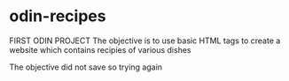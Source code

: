 # odin-recipes
FIRST ODIN PROJECT
 The objective is to use basic HTML tags to create a website which contains recipies of various dishes 

 The objective  did not save so trying again 
